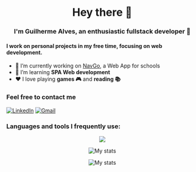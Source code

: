<h1 align="center">Hey there 👋</h1>
<h3 align="center">I'm Guilherme Alves, an enthusiastic fullstack developer 🤖</h3>

<h4>I work on personal projects in my free time, focusing on web development.</h4>

- 🔭 I’m currently working on [NavGo](https://github.com/AurorinhaBoreal/NavGo-BackEnd), a Web App for schools 
- 🌱 I’m learning **SPA Web development**
- ❤ I love playing <b>games 🎮</b> and <b>reading 📚</b>
<h3>Feel free to contact me</h3>

[![LinkedIn](https://img.shields.io/badge/Message_me-Linkedin-0A66C2)](https://www.linkedin.com/in/guilherme-alves-area-matos-2675ab283/)
[![Gmail](https://img.shields.io/badge/Mail_me-Gmail-D14836 )](mailto:drdrakino@gmail.com)

<h3 align="left">Languages and tools I frequently use:</h3>
<p align="center">
  <a href="https://skillicons.dev">
    <img src="https://skillicons.dev/icons?i=javascript,html,css,figma,react,nodejs,php,laravel,docker,gcp,mysql,mongodb,firebase,python"/>
  </a>
</p>

<p align="center"> 
  <img src="https://github-readme-stats.vercel.app/api?username=drdrakin&show_icons=true&theme=radical" title="My stats"/>
</p>
<p align="center">
  <img src="https://github-readme-stats.vercel.app/api/top-langs/?username=drdrakin&layout=compact&theme=radical" title="My stats"/> 
</p>


